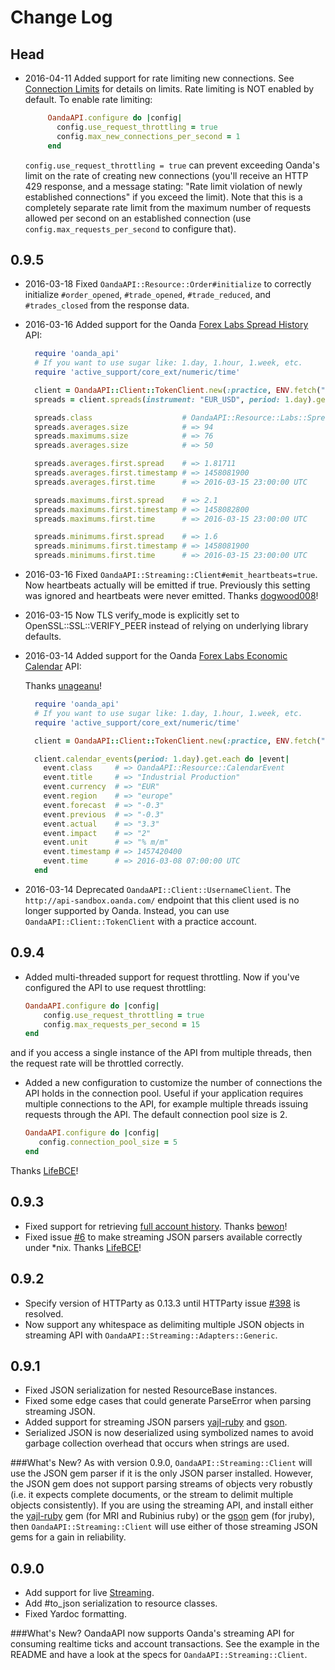 # Change Log

## Head
* 2016-04-11 Added support for rate limiting new connections. See [Connection Limits](http://developer.oanda.com/rest-live/best-practices/#connection_limits) for details on limits. Rate limiting is NOT enabled by default. To enable rate limiting:

   ```ruby
		OandaAPI.configure do |config|
		  config.use_request_throttling = true
		  config.max_new_connections_per_second = 1
		end
	```

  `config.use_request_throttling = true` can prevent exceeding Oanda's limit on the rate of creating new connections (you'll receive an HTTP 429 response, and a message stating: "Rate limit violation of newly established connections" if you exceed the limit). Note that this is a completely separate rate limit from the maximum number of requests allowed per second on an established connection (use `config.max_requests_per_second` to configure that).

## 0.9.5
* 2016-03-18 Fixed `OandaAPI::Resource::Order#initialize` to correctly initialize `#order_opened`, `#trade_opened`, `#trade_reduced`, and `#trades_closed` from the response data.

* 2016-03-16 Added support for the Oanda [Forex Labs Spread History](http://developer.oanda.com/rest-live/forex-labs/#spreads) API:

   ```ruby
     require 'oanda_api'
     # If you want to use sugar like: 1.day, 1.hour, 1.week, etc.
     require 'active_support/core_ext/numeric/time'

     client = OandaAPI::Client::TokenClient.new(:practice, ENV.fetch("OANDA_PRACTICE_TOKEN"))
     spreads = client.spreads(instrument: "EUR_USD", period: 1.day).get

     spreads.class                    # OandaAPI::Resource::Labs::SpreadHistory
     spreads.averages.size            # => 94
     spreads.maximums.size            # => 76
     spreads.averages.size            # => 50

     spreads.averages.first.spread    # => 1.81711
     spreads.averages.first.timestamp # => 1458081900
     spreads.averages.first.time      # => 2016-03-15 23:00:00 UTC

     spreads.maximums.first.spread    # => 2.1
     spreads.maximums.first.timestamp # => 1458082800
     spreads.maximums.first.time      # => 2016-03-15 23:00:00 UTC

     spreads.minimums.first.spread    # => 1.6
     spreads.minimums.first.timestamp # => 1458081900
     spreads.minimums.first.time      # => 2016-03-15 23:00:00 UTC
   ```

* 2016-03-16 Fixed `OandaAPI::Streaming::Client#emit_heartbeats=true`. Now heartbeats actually will be emitted if true. Previously this setting was ignored and heartbeats were never emitted. Thanks [dogwood008](https://github.com/dogwood008)!

* 2016-03-15  Now TLS verify_mode is explicitly set to OpenSSL::SSL::VERIFY_PEER instead of relying on underlying library defaults.

* 2016-03-14  Added support for the Oanda [Forex Labs Economic Calendar](http://developer.oanda.com/rest-live/forex-labs/#calendar) API:

  Thanks [unageanu](https://github.com/unageanu)!

   ```ruby
     require 'oanda_api'
     # If you want to use sugar like: 1.day, 1.hour, 1.week, etc.
     require 'active_support/core_ext/numeric/time'

     client = OandaAPI::Client::TokenClient.new(:practice, ENV.fetch("OANDA_PRACTICE_TOKEN"))

     client.calendar_events(period: 1.day).get.each do |event|
       event.class     # => OandaAPI::Resource::CalendarEvent
       event.title     # => "Industrial Production"
       event.currency  # => "EUR"
       event.region    # => "europe"
       event.forecast  # => "-0.3"
       event.previous  # => "-0.3"
       event.actual    # => "3.3"
       event.impact    # => "2"
       event.unit      # => "% m/m"
       event.timestamp # => 1457420400
       event.time      # => 2016-03-08 07:00:00 UTC
     end
   ```

* 2016-03-14 Deprecated `OandaAPI::Client::UsernameClient`. The `http://api-sandbox.oanda.com/` endpoint that this client used is no longer supported by Oanda. Instead, you can use `OandaAPI::Client::TokenClient` with a practice account.

## 0.9.4

* Added multi-threaded support for request throttling. Now if you've configured the API to use request throttling:

  ```ruby
  OandaAPI.configure do |config|
      config.use_request_throttling = true
      config.max_requests_per_second = 15
  end
  ```
and if you access a single instance of the API from multiple threads, then the request rate will be throttled correctly.

* Added a new configuration to customize the number of connections the API holds in the connection pool. Useful if your application requires multiple connections to the API, for example multiple threads issuing requests through the API. The default connection pool size is 2.

   ```ruby
   OandaAPI.configure do |config|
      config.connection_pool_size = 5
  end
   ```
Thanks [LifeBCE](https://github.com/lifeBCE)!

## 0.9.3

* Fixed support for retrieving [full account history](http://developer.oanda.com/rest-live/transaction-history/#getFullAccountHistory). Thanks [bewon](https://github.com/bewon)!
* Fixed issue [#6](https://github.com/nukeproof/oanda_api/issues/6) to make streaming JSON parsers available correctly under *nix. Thanks [LifeBCE](https://github.com/lifeBCE)!

## 0.9.2

 * Specify version of HTTParty as 0.13.3 until HTTParty issue [#398](https://github.com/jnunemaker/httparty/issues/398) is resolved.
 * Now support any whitespace as delimiting multiple JSON objects in streaming API with `OandaAPI::Streaming::Adapters::Generic`.

## 0.9.1

 * Fixed JSON serialization for nested ResourceBase instances.
 * Fixed some edge cases that could generate ParseError when parsing streaming JSON.
 * Added support for streaming JSON parsers [yajl-ruby](https://github.com/brianmario/yajl-ruby) and [gson](https://github.com/avsej/gson.rb).
 * Serialized JSON is now deserialized using symbolized names to avoid garbage collection overhead that occurs when strings are used.

###What's New?
As with version 0.9.0, `OandaAPI::Streaming::Client` will use the JSON gem parser if it is the only JSON parser installed. However, the JSON gem does not support parsing streams of objects very robustly (i.e. it expects complete documents, or the stream to delimit multiple objects consistently). If you are using the streaming API, and install either the [yajl-ruby](https://github.com/brianmario/yajl-ruby) gem (for MRI and Rubinius ruby) or the [gson](https://github.com/avsej/gson.rb) gem (for jruby), then `OandaAPI::Streaming::Client` will use either of those streaming JSON gems for a gain in reliability.

## 0.9.0

 * Add support for live [Streaming](http://developer.oanda.com/rest-live/streaming/).
 * Add #to_json serialization to resource classes.
 * Fixed Yardoc formatting.

###What's New?
OandaAPI now supports Oanda's streaming API for consuming realtime ticks and account transactions. See the example in the README and have a look at the specs for `OandaAPI::Streaming::Client`.
